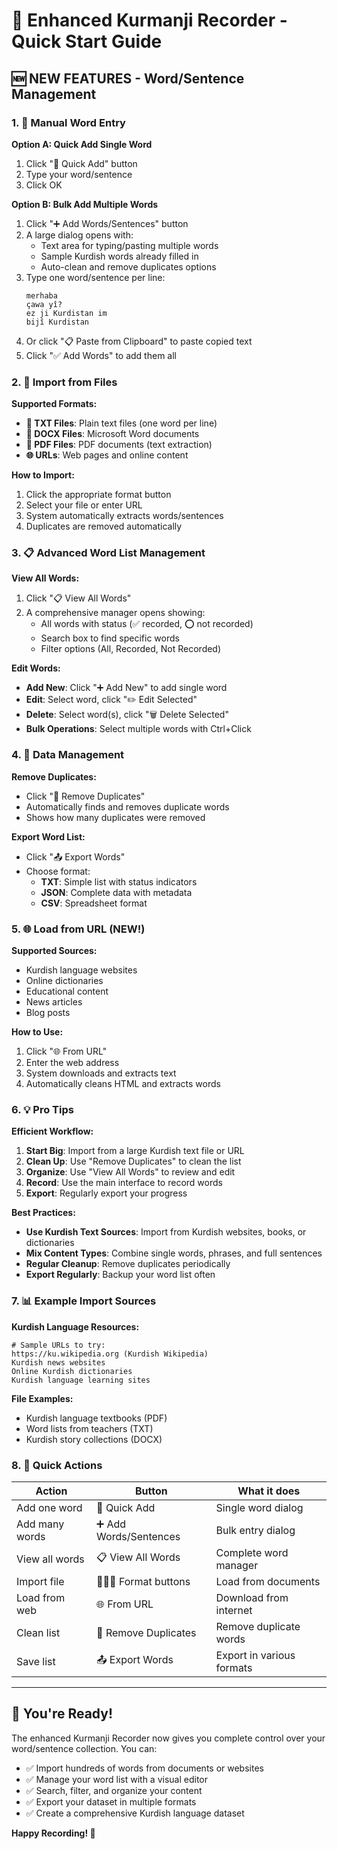 # 🚀 Enhanced Kurmanji Recorder - Quick Start Guide

## 🆕 NEW FEATURES - Word/Sentence Management

### 1. 📝 Manual Word Entry

**Option A: Quick Add Single Word**
1. Click "📝 Quick Add" button
2. Type your word/sentence
3. Click OK

**Option B: Bulk Add Multiple Words**
1. Click "➕ Add Words/Sentences" button
2. A large dialog opens with:
   - Text area for typing/pasting multiple words
   - Sample Kurdish words already filled in
   - Auto-clean and remove duplicates options
3. Type one word/sentence per line:
   ```
   merhaba
   çawa yî?
   ez ji Kurdistan im
   bijî Kurdistan
   ```
4. Or click "📋 Paste from Clipboard" to paste copied text
5. Click "✅ Add Words" to add them all

### 2. 📂 Import from Files

**Supported Formats:**
- **📄 TXT Files**: Plain text files (one word per line)
- **📘 DOCX Files**: Microsoft Word documents
- **📕 PDF Files**: PDF documents (text extraction)
- **🌐 URLs**: Web pages and online content

**How to Import:**
1. Click the appropriate format button
2. Select your file or enter URL
3. System automatically extracts words/sentences
4. Duplicates are removed automatically

### 3. 📋 Advanced Word List Management

**View All Words:**
1. Click "📋 View All Words"
2. A comprehensive manager opens showing:
   - All words with status (✅ recorded, ⭕ not recorded)
   - Search box to find specific words
   - Filter options (All, Recorded, Not Recorded)

**Edit Words:**
- **Add New**: Click "➕ Add New" to add single word
- **Edit**: Select word, click "✏️ Edit Selected"
- **Delete**: Select word(s), click "🗑️ Delete Selected"
- **Bulk Operations**: Select multiple words with Ctrl+Click

### 4. 🔧 Data Management

**Remove Duplicates:**
- Click "🔄 Remove Duplicates"
- Automatically finds and removes duplicate words
- Shows how many duplicates were removed

**Export Word List:**
- Click "📤 Export Words"
- Choose format:
  - **TXT**: Simple list with status indicators
  - **JSON**: Complete data with metadata
  - **CSV**: Spreadsheet format

### 5. 🌐 Load from URL (NEW!)

**Supported Sources:**
- Kurdish language websites
- Online dictionaries
- Educational content
- News articles
- Blog posts

**How to Use:**
1. Click "🌐 From URL"
2. Enter the web address
3. System downloads and extracts text
4. Automatically cleans HTML and extracts words

### 6. 💡 Pro Tips

**Efficient Workflow:**
1. **Start Big**: Import from a large Kurdish text file or URL
2. **Clean Up**: Use "Remove Duplicates" to clean the list
3. **Organize**: Use "View All Words" to review and edit
4. **Record**: Use the main interface to record words
5. **Export**: Regularly export your progress

**Best Practices:**
- **Use Kurdish Text Sources**: Import from Kurdish websites, books, or dictionaries
- **Mix Content Types**: Combine single words, phrases, and full sentences
- **Regular Cleanup**: Remove duplicates periodically
- **Export Regularly**: Backup your word list often

### 7. 📊 Example Import Sources

**Kurdish Language Resources:**
```
# Sample URLs to try:
https://ku.wikipedia.org (Kurdish Wikipedia)
Kurdish news websites
Online Kurdish dictionaries
Kurdish language learning sites
```

**File Examples:**
- Kurdish language textbooks (PDF)
- Word lists from teachers (TXT)
- Kurdish story collections (DOCX)

### 8. 🎯 Quick Actions

| Action | Button | What it does |
|--------|--------|-------------|
| Add one word | 📝 Quick Add | Single word dialog |
| Add many words | ➕ Add Words/Sentences | Bulk entry dialog |
| View all words | 📋 View All Words | Complete word manager |
| Import file | 📄📘📕 Format buttons | Load from documents |
| Load from web | 🌐 From URL | Download from internet |
| Clean list | 🔄 Remove Duplicates | Remove duplicate words |
| Save list | 📤 Export Words | Export in various formats |

---

## 🎉 You're Ready!

The enhanced Kurmanji Recorder now gives you complete control over your word/sentence collection. You can:

- ✅ Import hundreds of words from documents or websites
- ✅ Manage your word list with a visual editor
- ✅ Search, filter, and organize your content
- ✅ Export your dataset in multiple formats
- ✅ Create a comprehensive Kurdish language dataset

**Happy Recording! 🎤**